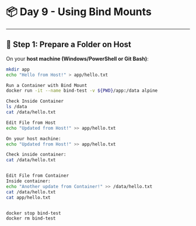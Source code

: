 # 📦 Day 9 - Using Bind Mounts  
---

## 🔹 Step 1: Prepare a Folder on Host  
On your **host machine (Windows/PowerShell or Git Bash)**:  
```bash
mkdir app
echo "Hello from Host!" > app/hello.txt

Run a Container with Bind Mount
docker run -it --name bind-test -v ${PWD}/app:/data alpine

Check Inside Container
ls /data
cat /data/hello.txt

Edit File from Host
echo "Updated from Host!" >> app/hello.txt

On your host machine:
echo "Updated from Host!" >> app/hello.txt

Check inside container:
cat /data/hello.txt


Edit File from Container
Inside container:
echo "Another update from Container!" >> /data/hello.txt
cat /data/hello.txt
cat app/hello.txt


docker stop bind-test
docker rm bind-test
